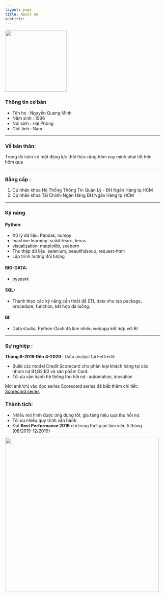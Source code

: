 ```yaml
---
layout: page
title: About me
subtitle: 
---
```

    
<img src="https://raw.githubusercontent.com/minmax49/minmax49.github.io/master/img/me.jpg" width="200" text-align="center"/>

### Thông tin cơ bản
- Tên họ : Nguyễn Quang Minh
- Năm sinh : 1996  
- Nơi sinh : Hải Phòng
- Giới tính : Nam

-----------------
### Về bản thân:
Trong tôi luôn có một động lực thôi thúc rằng hôm nay mình phải tốt hơn hôm qua

-----------------
### Bằng cấp : 
1. Cử nhân khoa Hệ Thống Thông Tin Quản Lý - ĐH Ngân Hàng tp.HCM
2. Cử nhân khoa Tài Chính-Ngân Hàng ĐH Ngân Hàng tp.HCM

-----------------
### Kỹ năng
#### Python:
- Xử lý dữ liệu: Pandas, numpy
- machine learning: scikit-learn, keras
- visualization: matplotlib, seaborn
- Thu thập dữ liệu: selenium, beautifulsoup, request-html
- Lập trình hướng đối tượng

#### BIG-DATA:
- pyspark

#### SQL:
- Thành thạo các kỹ năng cần thiết để ETL data như tạo package, procedure, function, kết hợp đa luồng.
    
#### BI:
- Data studio, Python-Dash đã làm nhiều webapp kết hợp với BI


-----------------
### Sự nghiệp :
**Tháng 8-2019 Đến 4-2020** : Data analyst tại FeCredit: 
- Build các model Credit Scorecard cho phân loại khách hàng tại các nhóm nợ B1,B2,B3 và sản phẩm Card. 
- Tối ưu vận hành hệ thống thu hồi nợ : automation, inovation

Mời anh/chị vào đọc series Scorecard series để biết thêm chi tiết:
<a href="https://minmax49.github.io/2019-12-22-Credit-score-chapter-0/"> Scorecard series</a>

### Thành tích: 
- Nhiều mô hình được ứng dụng tốt, gia tăng hiệu quả thu hồi nợ. 
- Tối ưu nhiều quy trình vận hành.
- Đạt **Best Performance 2019** chỉ trong thời gian làm việc 5 tháng (08/2019-12/2019)

<img src="https://raw.githubusercontent.com/minmax49/minmax49.github.io/master/img/bang.jpg" width="500" />
    


